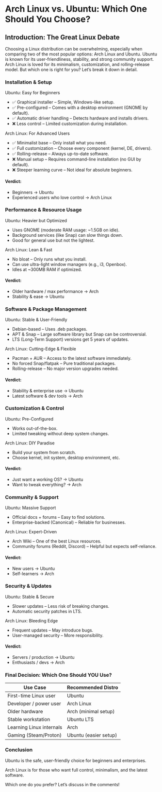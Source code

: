 # Arch Linux vs. Ubuntu: Which One Should You Choose?

## Introduction: The Great Linux Debate

Choosing a Linux distribution can be overwhelming, especially when comparing two of the most popular options: Arch Linux and Ubuntu.
Ubuntu is known for its user-friendliness, stability, and strong community support.
Arch Linux is loved for its minimalism, customization, and rolling-release model.
But which one is right for you? Let’s break it down in detail.

### Installation & Setup
   
Ubuntu: Easy for Beginners

- ✅ Graphical installer – Simple, Windows-like setup.
- ✅ Pre-configured – Comes with a desktop environment (GNOME by default).
- ✅ Automatic driver handling – Detects hardware and installs drivers.
- ❌ Less control – Limited customization during installation.

Arch Linux: For Advanced Users

- ✅ Minimalist base – Only install what you need.
- ✅ Full customization – Choose every component (kernel, DE, drivers).
- ✅ Rolling-release – Always up-to-date software.
- ❌ Manual setup – Requires command-line installation (no GUI by default).
- ❌ Steeper learning curve – Not ideal for absolute beginners.

#### Verdict:

- Beginners → Ubuntu
- Experienced users who love control → Arch Linux

### Performance & Resource Usage

Ubuntu: Heavier but Optimized

- Uses GNOME (moderate RAM usage: ~1.5GB on idle).
- Background services (like Snap) can slow things down.
- Good for general use but not the lightest.

Arch Linux: Lean & Fast

- No bloat – Only runs what you install.
- Can use ultra-light window managers (e.g., i3, Openbox).
- Idles at ~300MB RAM if optimized.

#### Verdict:

- Older hardware / max performance → Arch
- Stability & ease → Ubuntu

### Software & Package Management

Ubuntu: Stable & User-Friendly

- Debian-based – Uses .deb packages.
- APT & Snap – Large software library but Snap can be controversial.
- LTS (Long-Term Support) versions get 5 years of updates.

Arch Linux: Cutting-Edge & Flexible

- Pacman + AUR – Access to the latest software immediately.
- No forced Snap/flatpak – Pure traditional packages.
- Rolling-release – No major version upgrades needed.

#### Verdict:

- Stability & enterprise use → Ubuntu
- Latest software & dev tools → Arch

### Customization & Control

Ubuntu: Pre-Configured

- Works out-of-the-box.
- Limited tweaking without deep system changes.

Arch Linux: DIY Paradise

- Build your system from scratch.
- Choose kernel, init system, desktop environment, etc.

#### Verdict:

- Just want a working OS? → Ubuntu
- Want to tweak everything? → Arch

### Community & Support

Ubuntu: Massive Support

- Official docs + forums – Easy to find solutions.
- Enterprise-backed (Canonical) – Reliable for businesses.

Arch Linux: Expert-Driven

- Arch Wiki – One of the best Linux resources.
- Community forums (Reddit, Discord) – Helpful but expects self-reliance.

#### Verdict:

- New users → Ubuntu
- Self-learners → Arch

### Security & Updates

Ubuntu: Stable & Secure

- Slower updates – Less risk of breaking changes.
- Automatic security patches in LTS.

Arch Linux: Bleeding Edge

- Frequent updates – May introduce bugs.
- User-managed security – More responsibility.

#### Verdict:

- Servers / production → Ubuntu
- Enthusiasts / devs → Arch

### Final Decision: Which One Should YOU Use?

| Use Case                 | Recommended Distro    |
| ------------------------ | --------------------- |
| First-time Linux user    | Ubuntu                |
| Developer / power user   | Arch Linux            |
| Older hardware           | Arch (minimal setup)  |
| Stable workstation       | Ubuntu LTS            |
| Learning Linux internals | Arch                  |
| Gaming (Steam/Proton)    | Ubuntu (easier setup) |

### Conclusion

Ubuntu is the safe, user-friendly choice for beginners and enterprises.

Arch Linux is for those who want full control, minimalism, and the latest software.

Which one do you prefer? Let’s discuss in the comments!